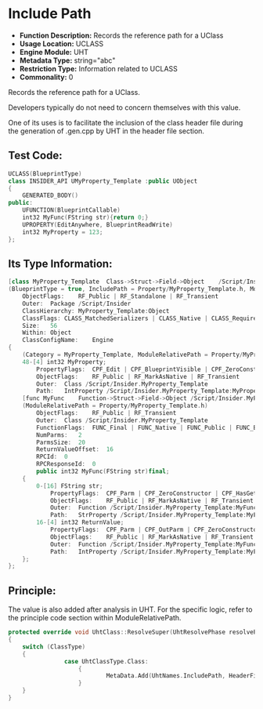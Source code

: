 # Include Path

- **Function Description:** Records the reference path for a UClass
- **Usage Location:** UCLASS
- **Engine Module:** UHT
- **Metadata Type:** string="abc"
- **Restriction Type:** Information related to UCLASS
- **Commonality:** 0

Records the reference path for a UClass.

Developers typically do not need to concern themselves with this value.

One of its uses is to facilitate the inclusion of the class header file during the generation of .gen.cpp by UHT in the header file section.

## Test Code:

```cpp
UCLASS(BlueprintType)
class INSIDER_API UMyProperty_Template :public UObject
{
	GENERATED_BODY()
public:
	UFUNCTION(BlueprintCallable)
	int32 MyFunc(FString str){return 0;}
	UPROPERTY(EditAnywhere, BlueprintReadWrite)
	int32 MyProperty = 123;
};
```

## Its Type Information:

```cpp
[class MyProperty_Template	Class->Struct->Field->Object	/Script/Insider.MyProperty_Template]
(BlueprintType = true, IncludePath = Property/MyProperty_Template.h, ModuleRelativePath = Property/MyProperty_Template.h)
	ObjectFlags:	RF_Public | RF_Standalone | RF_Transient
	Outer:	Package /Script/Insider
	ClassHierarchy:	MyProperty_Template:Object
	ClassFlags:	CLASS_MatchedSerializers | CLASS_Native | CLASS_RequiredAPI | CLASS_TokenStreamAssembled | CLASS_Intrinsic | CLASS_Constructed
	Size:	56
	Within:	Object
	ClassConfigName:	Engine
{
	(Category = MyProperty_Template, ModuleRelativePath = Property/MyProperty_Template.h)
	48-[4] int32 MyProperty;
		PropertyFlags:	CPF_Edit | CPF_BlueprintVisible | CPF_ZeroConstructor | CPF_IsPlainOldData | CPF_NoDestructor | CPF_HasGetValueTypeHash | CPF_NativeAccessSpecifierPublic
		ObjectFlags:	RF_Public | RF_MarkAsNative | RF_Transient
		Outer:	Class /Script/Insider.MyProperty_Template
		Path:	IntProperty /Script/Insider.MyProperty_Template:MyProperty
	[func MyFunc	Function->Struct->Field->Object	/Script/Insider.MyProperty_Template:MyFunc]
	(ModuleRelativePath = Property/MyProperty_Template.h)
		ObjectFlags:	RF_Public | RF_Transient
		Outer:	Class /Script/Insider.MyProperty_Template
		FunctionFlags:	FUNC_Final | FUNC_Native | FUNC_Public | FUNC_BlueprintCallable
		NumParms:	2
		ParmsSize:	20
		ReturnValueOffset:	16
		RPCId:	0
		RPCResponseId:	0
		public int32 MyFunc(FString str)final;
	{
		0-[16] FString str;
			PropertyFlags:	CPF_Parm | CPF_ZeroConstructor | CPF_HasGetValueTypeHash | CPF_NativeAccessSpecifierPublic
			ObjectFlags:	RF_Public | RF_MarkAsNative | RF_Transient
			Outer:	Function /Script/Insider.MyProperty_Template:MyFunc
			Path:	StrProperty /Script/Insider.MyProperty_Template:MyFunc:str
		16-[4] int32 ReturnValue;
			PropertyFlags:	CPF_Parm | CPF_OutParm | CPF_ZeroConstructor | CPF_ReturnParm | CPF_IsPlainOldData | CPF_NoDestructor | CPF_HasGetValueTypeHash | CPF_NativeAccessSpecifierPublic
			ObjectFlags:	RF_Public | RF_MarkAsNative | RF_Transient
			Outer:	Function /Script/Insider.MyProperty_Template:MyFunc
			Path:	IntProperty /Script/Insider.MyProperty_Template:MyFunc:ReturnValue
	};
};
```

## Principle:

The value is also added after analysis in UHT. For the specific logic, refer to the principle code section within ModuleRelativePath.

```cpp
protected override void UhtClass::ResolveSuper(UhtResolvePhase resolvePhase)
{
	switch (ClassType)
	{
				case UhtClassType.Class:
					{
							MetaData.Add(UhtNames.IncludePath, HeaderFile.IncludeFilePath);
					}
	}
}

```